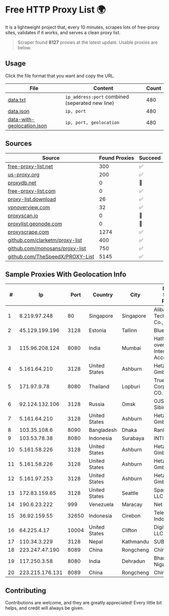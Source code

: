
# Free HTTP Proxy List 🌍

It is a lightweight project that, every 10 minutes, scrapes lots of free-proxy sites, validates if it works, and serves a clean proxy list.


> Scraper found **8127** proxies at the latest update. Usable proxies are below.

## Usage

Click the file format that you want and copy the URL.


|File|Content|Count|
|----|-------|-----|
|[data.txt](https://raw.githubusercontent.com/themiralay/Proxy-List-World/master/data.txt)|`ip_address:port` combined (seperated new line)|480|
|[data.json](https://raw.githubusercontent.com/themiralay/Proxy-List-World/master/data.json)|`ip, port`|480|
|[data-with-geolocation.json](https://raw.githubusercontent.com/themiralay/Proxy-List-World/master/data-with-geolocation.json)|`ip, port, geolocation`|480|

## Sources

|Source|Found Proxies|Succeed|
|------|-------------|-------|
|[free-proxy-list.net](https://free-proxy-list.net)|300|✅|
|[us-proxy.org](https://www.us-proxy.org)|200|✅|
|[proxydb.net](http://proxydb.net)|0|🚫|
|[free-proxy-list.com](https://free-proxy-list.com/?page=&port=&type%5B%5D=http&type%5B%5D=https&up_time=0&search=Search)|0|✅|
|[proxy-list.download](https://www.proxy-list.download/HTTP)|26|✅|
|[vpnoverview.com](https://vpnoverview.com/privacy/anonymous-browsing/free-proxy-servers)|32|✅|
|[proxyscan.io](https://www.proxyscan.io)|0|🚫|
|[proxylist.geonode.com](https://proxylist.geonode.com/api/proxy-list?limit=300&page=1&sort_by=lastChecked&sort_type=desc&protocols=http,https)|0|🚫|
|[proxyscrape.com](https://api.proxyscrape.com/v2/?request=displayproxies&protocol=http&timeout=10000&country=all&ssl=all&anonymity=all)|1274|✅|
|[github.com/clarketm/proxy-list](https://raw.githubusercontent.com/clarketm/proxy-list/master/proxy-list-raw.txt)|400|✅|
|[github.com/monosans/proxy-list](https://raw.githubusercontent.com/monosans/proxy-list/main/proxies/http.txt)|750|✅|
|[github.com/TheSpeedX/PROXY-List](https://raw.githubusercontent.com/TheSpeedX/PROXY-List/master/http.txt)|5145|✅|


## Sample Proxies With Geolocation Info

|#|Ip|Port|Country|City|Internet Service Provider|
|-|--|----|-------|----|-------------------------|
|1|8.219.97.248|80|Singapore|Singapore|Alibaba (US) Technology Co., Ltd.|
|2|45.129.199.196|3128|Estonia|Tallinn|BlueVPS OU|
|3|115.96.208.124|8080|India|Mumbai|Hathway IP over Cable Internet Access|
|4|5.161.64.210|3128|United States|Ashburn|Hetzner Online GmbH|
|5|171.97.9.78|8080|Thailand|Lopburi|True Internet Corporation CO. Ltd.|
|6|92.124.132.106|3128|Russia|Omsk|OJSC Sibirtelecom|
|7|5.161.64.210|3128|United States|Ashburn|Hetzner Online GmbH|
|8|103.35.108.6|8090|Bangladesh|Dhaka|Ranks ITT|
|9|103.53.78.38|8080|Indonesia|Surabaya|INTI|
|10|5.161.58.226|3128|United States|Ashburn|Hetzner Online GmbH|
|11|5.161.58.226|3128|United States|Ashburn|Hetzner Online GmbH|
|12|5.161.97.253|3128|United States|Ashburn|Hetzner Online GmbH|
|13|172.83.159.65|3128|United States|Seattle|Spartan Host LLC|
|14|190.6.23.222|999|Venezuela|Maracay|Net Uno|
|15|36.92.159.55|32650|Indonesia|Cirebon|Telekomunikasi Indonesia|
|16|64.225.4.17|10004|United States|Clifton|DigitalOcean, LLC|
|17|110.34.3.229|3128|Nepal|Kathmandu|SUBISU C7|
|18|223.247.47.190|8089|China|Rongcheng|Chinanet|
|19|117.250.3.58|8080|India|Dehradun|Bharat Sanchar Nigam Ltd|
|20|223.215.176.131|8089|China|Rongcheng|Chinanet|



## Contributing

Contributions are welcome, and they are greatly appreciated! Every
little bit helps, and credit will always be given.


